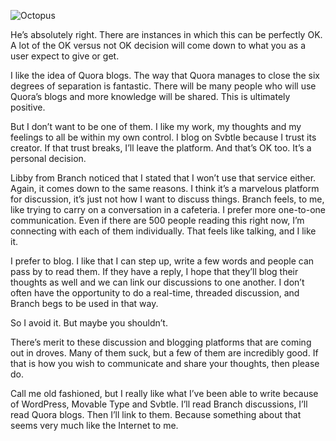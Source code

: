 ![Octopus](http://comit.dev:3000/assets/octopus.png)

He’s absolutely right. There are instances in which this can be perfectly OK. A lot of the OK versus not OK decision will come down to what you as a user expect to give or get.

I like the idea of Quora blogs. The way that Quora manages to close the six degrees of separation is fantastic. There will be many people who will use Quora’s blogs and more knowledge will be shared. This is ultimately positive.

But I don’t want to be one of them. I like my work, my thoughts and my feelings to all be within my own control. I blog on Svbtle because I trust its creator. If that trust breaks, I’ll leave the platform. And that’s OK too. It’s a personal decision.

Libby from Branch noticed that I stated that I won’t use that service either. Again, it comes down to the same reasons. I think it’s a marvelous platform for discussion, it’s just not how I want to discuss things. Branch feels, to me, like trying to carry on a conversation in a cafeteria. I prefer more one-to-one communication. Even if there are 500 people reading this right now, I’m connecting with each of them individually. That feels like talking, and I like it.

I prefer to blog. I like that I can step up, write a few words and people can pass by to read them. If they have a reply, I hope that they’ll blog their thoughts as well and we can link our discussions to one another. I don’t often have the opportunity to do a real-time, threaded discussion, and Branch begs to be used in that way.

So I avoid it. But maybe you shouldn’t.

There’s merit to these discussion and blogging platforms that are coming out in droves. Many of them suck, but a few of them are incredibly good. If that is how you wish to communicate and share your thoughts, then please do.

Call me old fashioned, but I really like what I’ve been able to write because of WordPress, Movable Type and Svbtle. I’ll read Branch discussions, I’ll read Quora blogs. Then I’ll link to them. Because something about that seems very much like the Internet to me.